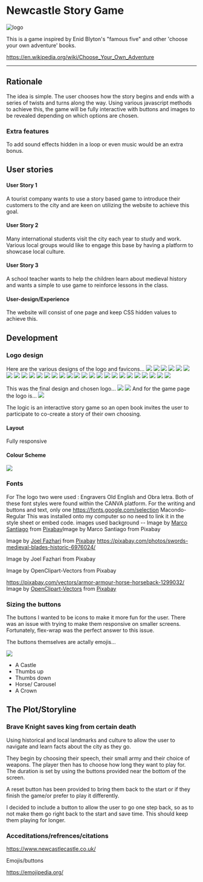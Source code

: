 # Newcastle Story Game


![logo](assets/images/final-logo.png)

This is a game inspired by Enid Blyton's "famous five" and other 'choose your own adventure' books.

https://en.wikipedia.org/wiki/Choose_Your_Own_Adventure


---

## Rationale
The idea is simple. The user chooses how the story begins and ends with a series of twists and turns along the way. Using various javascript methods to achieve this, 
the game will be fully interactive with buttons and images to be revealed depending on which options are chosen. 

### Extra features
To add sound effects hidden in a loop or even music would be an extra bonus. 

## User stories
#### User Story 1
A tourist company wants to use a story based game to introduce their customers to the city and are keen on utilizing the website to achieve this goal.


#### User Story 2
Many international students visit the city each year to study and work. Various local groups would like to engage this base by having a platform to showcase local culture.

#### User Story 3
A school teacher wants to help the children learn about medieval history and wants a simple to use game to reinforce lessons in the class.

#### User-design/Experience
The website will consist of one page and keep CSS hidden values to achieve this.

## Development 
### Logo design
Here are the various designs of the logo and favicons...
<img src="assets/documentation/logosfavicons/1.png">
<img src="assets/documentation/logosfavicons/2.png">
<img src="assets/documentation/logosfavicons/3.png">
<img src="assets/documentation/logosfavicons/4.png">
<img src="assets/documentation/logosfavicons/5.png">
<img src="assets/documentation/logosfavicons/6.png">
<img src="assets/documentation/logosfavicons/7.png">
<img src="assets/documentation/logosfavicons/8.png">
<img src="assets/documentation/logosfavicons/9.png">
<img src="assets/documentation/logosfavicons/10.png">
<img src="assets/documentation/logosfavicons/11.png">
<img src="assets/documentation/logosfavicons/12.png">
<img src="assets/documentation/logosfavicons/13.png">
<img src="/MP2/assets/documentation/logosfavicons/14.png">
<img src="assets/documentation/logosfavicons/15.png">
<img src="assets/documentation/logosfavicons/16.png">
<img src="assets/documentation/logosfavicons/17.png">
<img src="assets/documentation/logosfavicons/18.png">
<img src="assets/documentation/logosfavicons/19.png">
<img src="assets/documentation/logosfavicons/20.png">
<img src="assets/documentation/logosfavicons/21.png">
<img src="assets/documentation/logosfavicons/22.png">
<img src="assets/documentation/logosfavicons/23.png">
<img src="assets/documentation/logosfavicons/24.png">
<img src="assets/documentation/logosfavicons/25.png">
<img src="assets/documentation/logosfavicons/26.png">
<img src="assets/documentation/logosfavicons/favicon-1.png">
<img src="assets/documentation/logosfavicons/favicon-2.png">


This was the final design and chosen logo...
<img src="assets/documentation/logosfavicons/final-favicon.png">
<img src="assets/documentation/logosfavicons/final-logo.png">
And for the game page the logo is...
<img src="assets/documentation/logosfavicons/final-game-page.png">

The logic is an interactive story game so an open book invites the user to participate to co-create a story of their own choosing.

#### Layout
Fully responsive 
#### Colour Scheme
<img src="assets/documentation/screenshots/mp2.png">

### Fonts
For The logo two were used :
Engravers Old English and Obra letra. Both of these font styles were found within the CANVA platform. 
For the writing and buttons and text, only one 
https://fonts.google.com/selection
Macondo-Regular
This was installed onto my computer so no need to link it in the style sheet or embed code.
images used
background -- 
Image by <a href="https://pixabay.com/users/marcosantiago-5154646/?utm_source=link-attribution&utm_medium=referral&utm_campaign=image&utm_content=2335880">Marco Santiago</a> from <a href="https://pixabay.com//?utm_source=link-attribution&utm_medium=referral&utm_campaign=image&utm_content=2335880">Pixabay</a>Image by Marco Santiago from Pixabay

Image by <a href="https://pixabay.com/users/joelfazhari-16466931/?utm_source=link-attribution&utm_medium=referral&utm_campaign=image&utm_content=6976024">Joel Fazhari</a> from <a href="https://pixabay.com//?utm_source=link-attribution&utm_medium=referral&utm_campaign=image&utm_content=6976024">Pixabay</a>
https://pixabay.com/photos/swords-medieval-blades-historic-6976024/

Image by Joel Fazhari from Pixabay

Image by OpenClipart-Vectors from Pixabay

https://pixabay.com/vectors/armor-armour-horse-horseback-1299032/
Image by <a href="https://pixabay.com/users/openclipart-vectors-30363/?utm_source=link-attribution&utm_medium=referral&utm_campaign=image&utm_content=1299032">OpenClipart-Vectors</a> from <a href="https://pixabay.com//?utm_source=link-attribution&utm_medium=referral&utm_campaign=image&utm_content=1299032">Pixabay</a>

### Sizing the buttons 
The buttons I wanted to be icons to make it more fun for the user. There was an issue with trying to make them responsive on smaller screens. Fortunately, flex-wrap was the perfect answer to this issue. 

The buttons themselves are actally emojis... 

<img src="assets/documentation/screenshots/buttons.jpeg">
<ul>
<li>A Castle</li>
<li>Thumbs up</li>
<li>Thumbs down</li>
<li>Horse/ Carousel</li>
<li>A Crown</li>
</ul>

## The Plot/Storyline
### Brave Knight saves king from certain death

Using historical and local landmarks and culture to allow the user to navigate and learn facts about the city as they go. 

They begin by choosing their speech, their small army and their choice of weapons. The player then has to choose how long they want to play for. The duration is set by using the buttons provided near the bottom of the screen.

A reset button has been provided to bring them back to the start or if they finish the game/or prefer to play it differently. 

I decided to include a button to allow the user to go one step back, so as to not make them go right back to the start and save time. This should keep them playing for longer. 

### Acceditations/refrences/citations
https://www.newcastlecastle.co.uk/

Emojis/buttons 

https://emojipedia.org/

